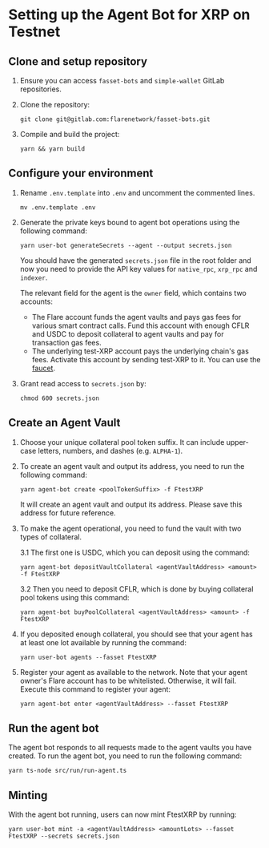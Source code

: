 # Setting up the Agent Bot for XRP on Testnet

## Clone and setup repository

1. Ensure you can access `fasset-bots` and `simple-wallet` GitLab repositories.

2. Clone the repository:

   ```console
   git clone git@gitlab.com:flarenetwork/fasset-bots.git
   ```

3. Compile and build the project:

   ```console
   yarn && yarn build
   ```

## Configure your environment

1. Rename `.env.template` into `.env` and uncomment the commented lines.

   ```console
   mv .env.template .env
   ```

2. Generate the private keys bound to agent bot operations using the following command:

   ```console
   yarn user-bot generateSecrets --agent --output secrets.json
   ```

   You should have the generated `secrets.json` file in the root folder and now you need to provide the API key values for `native_rpc`, `xrp_rpc` and `indexer`.

   The relevant field for the agent is the `owner` field, which contains two accounts:

   - The Flare account funds the agent vaults and pays gas fees for various smart contract calls. Fund this account with enough CFLR and USDC to deposit collateral to agent vaults and pay for transaction gas fees.
   - The underlying test-XRP account pays the underlying chain's gas fees. Activate this account by sending test-XRP to it. You can use the [faucet](https://yusufsahinhamza.github.io/xrp-testnet-faucet/).

3. Grant read access to `secrets.json` by:

   ```console
   chmod 600 secrets.json
   ```

## Create an Agent Vault

1. Choose your unique collateral pool token suffix.
It can include upper-case letters, numbers, and dashes (e.g. `ALPHA-1`).

2. To create an agent vault and output its address, you need to run the following command:

   ```console
   yarn agent-bot create <poolTokenSuffix> -f FtestXRP
   ```

   It will create an agent vault and output its address. Please save this address for future reference.

3. To make the agent operational, you need to fund the vault with two types of collateral.

    3.1 The first one is USDC, which you can deposit using the command:

      ```console
      yarn agent-bot depositVaultCollateral <agentVaultAddress> <amount> -f FtestXRP
      ```

    3.2 Then you need to deposit CFLR, which is done by buying collateral pool tokens using this command:

      ```console
      yarn agent-bot buyPoolCollateral <agentVaultAddress> <amount> -f FtestXRP
      ```

4. If you deposited enough collateral, you should see that your agent has at least one lot available by running the command:

   ```console
   yarn user-bot agents --fasset FtestXRP
   ```

5. Register your agent as available to the network. Note that your agent owner's Flare account has to be whitelisted. Otherwise, it will fail. Execute this command to register your agent:

   ```console
   yarn agent-bot enter <agentVaultAddress> --fasset FtestXRP
   ```

## Run the agent bot

The agent bot responds to all requests made to the agent vaults you have created. To run the agent bot, you need to run the following command:

```console
yarn ts-node src/run/run-agent.ts
```

## Minting

With the agent bot running, users can now mint FtestXRP by running:

```console
yarn user-bot mint -a <agentVaultAddress> <amountLots> --fasset FtestXRP --secrets secrets.json
```
